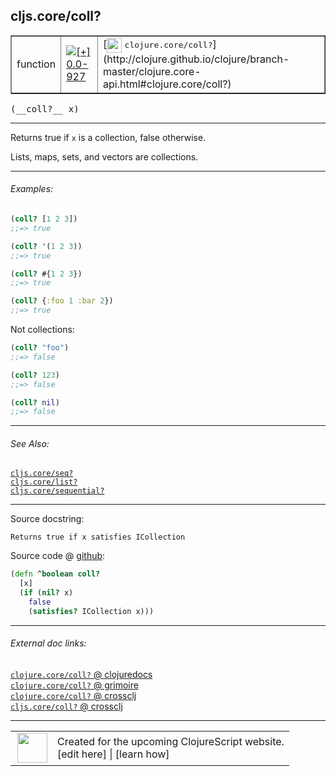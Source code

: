 ## cljs.core/coll?



 <table border="1">
<tr>
<td>function</td>
<td><a href="https://github.com/cljsinfo/cljs-api-docs/tree/0.0-927"><img valign="middle" alt="[+] 0.0-927" title="Added in 0.0-927" src="https://img.shields.io/badge/+-0.0--927-lightgrey.svg"></a> </td>
<td>
[<img height="24px" valign="middle" src="http://i.imgur.com/1GjPKvB.png"> <samp>clojure.core/coll?</samp>](http://clojure.github.io/clojure/branch-master/clojure.core-api.html#clojure.core/coll?)
</td>
</tr>
</table>


 <samp>
(__coll?__ x)<br>
</samp>

---

Returns true if `x` is a collection, false otherwise.

Lists, maps, sets, and vectors are collections.



---

###### Examples:

```clj
(coll? [1 2 3])
;;=> true

(coll? '(1 2 3))
;;=> true

(coll? #{1 2 3})
;;=> true

(coll? {:foo 1 :bar 2})
;;=> true
```

Not collections:

```clj
(coll? "foo")
;;=> false

(coll? 123)
;;=> false

(coll? nil)
;;=> false
```



---

###### See Also:

[`cljs.core/seq?`](../cljs.core/seqQMARK.md)<br>
[`cljs.core/list?`](../cljs.core/listQMARK.md)<br>
[`cljs.core/sequential?`](../cljs.core/sequentialQMARK.md)<br>

---


Source docstring:

```
Returns true if x satisfies ICollection
```


Source code @ [github](https://github.com/clojure/clojurescript/blob/r2069/src/cljs/cljs/core.cljs#L1121-L1126):

```clj
(defn ^boolean coll?
  [x]
  (if (nil? x)
    false
    (satisfies? ICollection x)))
```

<!--
Repo - tag - source tree - lines:

 <pre>
clojurescript @ r2069
└── src
    └── cljs
        └── cljs
            └── <ins>[core.cljs:1121-1126](https://github.com/clojure/clojurescript/blob/r2069/src/cljs/cljs/core.cljs#L1121-L1126)</ins>
</pre>

-->

---



###### External doc links:

[`clojure.core/coll?` @ clojuredocs](http://clojuredocs.org/clojure.core/coll_q)<br>
[`clojure.core/coll?` @ grimoire](http://conj.io/store/v1/org.clojure/clojure/1.7.0-beta3/clj/clojure.core/coll%3F/)<br>
[`clojure.core/coll?` @ crossclj](http://crossclj.info/fun/clojure.core/coll%3F.html)<br>
[`cljs.core/coll?` @ crossclj](http://crossclj.info/fun/cljs.core.cljs/coll%3F.html)<br>

---

 <table>
<tr><td>
<img valign="middle" align="right" width="48px" src="http://i.imgur.com/Hi20huC.png">
</td><td>
Created for the upcoming ClojureScript website.<br>
[edit here] | [learn how]
</td></tr></table>

[edit here]:https://github.com/cljsinfo/cljs-api-docs/blob/master/cljsdoc/cljs.core/collQMARK.cljsdoc
[learn how]:https://github.com/cljsinfo/cljs-api-docs/wiki/cljsdoc-files

<!--

This information was too distracting to show to readers, but I'll leave it
commented here since it is helpful to:

- pretty-print the data used to generate this document
- and show how to retrieve that data



The API data for this symbol:

```clj
{:description "Returns true if `x` is a collection, false otherwise.\n\nLists, maps, sets, and vectors are collections.",
 :return-type boolean,
 :ns "cljs.core",
 :name "coll?",
 :signature ["[x]"],
 :history [["+" "0.0-927"]],
 :type "function",
 :related ["cljs.core/seq?" "cljs.core/list?" "cljs.core/sequential?"],
 :full-name-encode "cljs.core/collQMARK",
 :source {:code "(defn ^boolean coll?\n  [x]\n  (if (nil? x)\n    false\n    (satisfies? ICollection x)))",
          :title "Source code",
          :repo "clojurescript",
          :tag "r2069",
          :filename "src/cljs/cljs/core.cljs",
          :lines [1121 1126]},
 :examples [{:id "d30884",
             :content "```clj\n(coll? [1 2 3])\n;;=> true\n\n(coll? '(1 2 3))\n;;=> true\n\n(coll? #{1 2 3})\n;;=> true\n\n(coll? {:foo 1 :bar 2})\n;;=> true\n```\n\nNot collections:\n\n```clj\n(coll? \"foo\")\n;;=> false\n\n(coll? 123)\n;;=> false\n\n(coll? nil)\n;;=> false\n```"}],
 :full-name "cljs.core/coll?",
 :clj-symbol "clojure.core/coll?",
 :docstring "Returns true if x satisfies ICollection"}

```

Retrieve the API data for this symbol:

```clj
;; from Clojure REPL
(require '[clojure.edn :as edn])
(-> (slurp "https://raw.githubusercontent.com/cljsinfo/cljs-api-docs/catalog/cljs-api.edn")
    (edn/read-string)
    (get-in [:symbols "cljs.core/coll?"]))
```

-->
